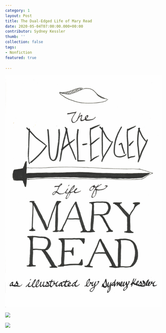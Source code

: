 ```yaml
---
category: 1
layout: Post
title: The Dual-Edged Life of Mary Read
date: 2020-05-04T07:00:00.000+00:00
contributor: Sydney Kessler
thumb: ''
collection: false
tags: 
- Nonfiction
featured: true

---
```

![](/uploads/mary-read-title-sydney-kessler.png)

![](/uploads/mary-read-1-sydney-kessler.png)

![](/uploads/mary-read-2-sydney-kessler.png)